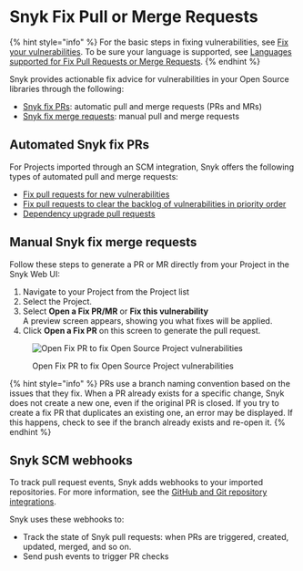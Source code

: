 # Snyk Fix Pull or Merge Requests

{% hint style="info" %}
For the basic steps in fixing vulnerabilities, see  [Fix your vulnerabilities](../manage-vulnerabilities/fix-your-vulnerabilities.md). To be sure your language is supported, see [Languages supported for Fix Pull Requests or Merge Requests](../manage-vulnerabilities/troubleshoot-fixing-vulnerabilities-with-snyk-open-source.md#languages-supporting-fix-pull-requests-or-merge-requests).
{% endhint %}

Snyk provides actionable fix advice for vulnerabilities in your Open Source libraries through the following:

* [Snyk fix PRs](./#snyk-fix-prs): automatic pull and merge requests (PRs and MRs)
* [Snyk fix merge requests](./#snyk-fix-merge-requests): manual pull and merge requests

## **Automated Snyk fix PRs**

For Projects imported through an SCM integration, Snyk offers the following types of automated pull and merge requests:

* [Fix pull requests for new vulnerabilities](automated-pull-request-creation-for-new-fixes.md)
* [Fix pull requests to clear the backlog of vulnerabilities in priority order](automated-fix-pull-requests-for-backlog-issues-and-known-vulnerabilities.md)
* [Dependency upgrade pull requests](upgrade-dependencies-with-automatic-prs.md)

## Manual Snyk fix merge requests

Follow these steps to generate a PR or MR directly from your Project in the Snyk Web UI:

1. Navigate to your Project from the Project list
2. Select the Project.
3. Select **Open a Fix PR/MR** or **Fix this vulnerability**\
   A preview screen appears, showing you what fixes will be applied.
4. Click **Open a Fix PR** on this screen to generate the pull request.

<figure><img src="../../../.gitbook/assets/image18.png" alt="Open Fix PR to fix Open Source Project vulnerabilities"><figcaption><p>Open Fix PR to fix Open Source Project vulnerabilities</p></figcaption></figure>

{% hint style="info" %}
PRs use a branch naming convention based on the issues that they fix. When a PR already exists for a specific change, Snyk does not create a new one, even if the original PR is closed. If you try to create a fix PR that duplicates an existing one, an error may be displayed. If this happens, check to see if the branch already exists and re-open it.
{% endhint %}

## Snyk SCM webhooks

To track pull request events, Snyk adds webhooks to your imported repositories. For more information, see the [GitHub and Git repository integrations](../../../integrate-with-snyk/git-repositories-scms-integrations-with-snyk/).

Snyk uses these webhooks to:

* Track the state of Snyk pull requests: when PRs are triggered, created, updated, merged, and so on.
* Send push events to trigger PR checks
